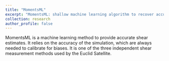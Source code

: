 ```yaml
---
title: "MomentsML"
excerpt: "MomentsML: shallow machine learning algorithm to recover accurate shear estimates 1<br/><img src='/images/research/euclid_thumbnail.jpg'>"
collection: research
author_profile: false
---
```


MomentsML is a machine learning method to provide accurate shear estimates. It relies on the accuracy of the simulation, which are always needed to calibrate for biases. It is one of the three independent shear measurement methods used by the Euclid Satellite.